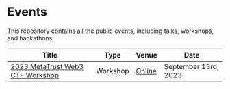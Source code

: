 # Events
This repository contains all the public events, including talks, workshops, and hackathons.

| Title                                                                          | Type     | Venue                                               | Date                 |
|--------------------------------------------------------------------------------|----------|-----------------------------------------------------|----------------------|
| [2023 MetaTrust Web3 CTF Workshop](workshops/2023-metatrust-web3-ctf-workshop) | Workshop | [Online](https://build.bewater.xyz/en/campaigns/28) | September 13rd, 2023 |
